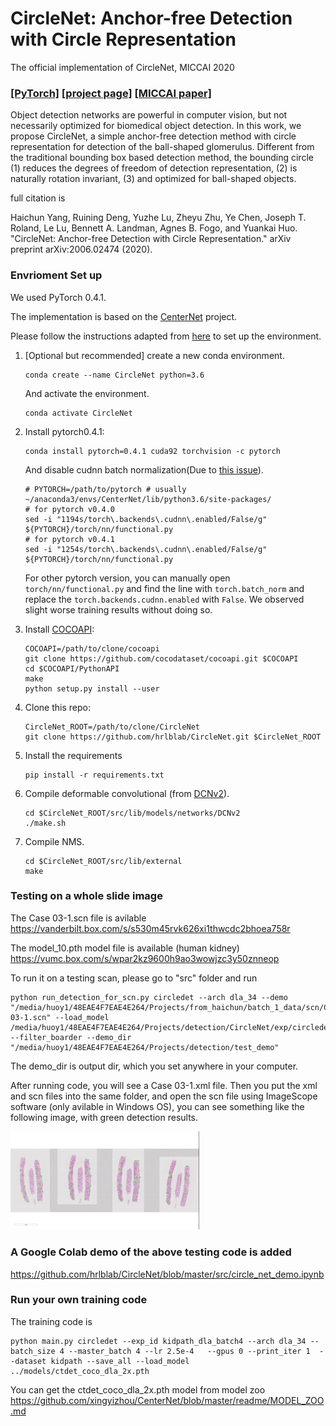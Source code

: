 # CircleNet: Anchor-free Detection with Circle Representation
The official implementation of CircleNet, MICCAI 2020
### [[PyTorch]](https://github.com/hrlblab/CircleNet) [[project page]](https://github.com/hrlblab/CircleNet)  [[MICCAI paper]](https://arxiv.org/pdf/2006.02474.pdf)

Object detection networks are powerful in computer vision, but not
necessarily optimized for biomedical object detection. In this work, we propose
CircleNet, a simple anchor-free detection method with circle representation for
detection of the ball-shaped glomerulus. Different from the traditional bounding
box based detection method, the bounding circle (1) reduces the degrees of freedom of detection representation, (2) is naturally rotation invariant, (3) and optimized for ball-shaped objects. 

full citation is

Haichun Yang, Ruining Deng, Yuzhe Lu, Zheyu Zhu, Ye Chen, Joseph T. Roland, Le Lu, Bennett A. Landman, Agnes B. Fogo, and Yuankai Huo. "CircleNet: Anchor-free Detection with Circle Representation." arXiv preprint arXiv:2006.02474 (2020).

### Envrioment Set up
We used PyTorch 0.4.1. 

The implementation is based on the [CenterNet](https://github.com/xingyizhou/CenterNet) project.


Please follow the instructions adapted from [here](https://github.com/xingyizhou/CenterNet/blob/master/readme/INSTALL.md) to set up the environment.


1. [Optional but recommended] create a new conda environment. 

    ~~~
    conda create --name CircleNet python=3.6
    ~~~
    
    And activate the environment.
    
    ~~~
    conda activate CircleNet
    ~~~

2. Install pytorch0.4.1:

    ~~~
    conda install pytorch=0.4.1 cuda92 torchvision -c pytorch
    ~~~
    
    And disable cudnn batch normalization(Due to [this issue](https://github.com/xingyizhou/pytorch-pose-hg-3d/issues/16)).
    
    ~~~
    # PYTORCH=/path/to/pytorch # usually ~/anaconda3/envs/CenterNet/lib/python3.6/site-packages/
    # for pytorch v0.4.0
    sed -i "1194s/torch\.backends\.cudnn\.enabled/False/g" ${PYTORCH}/torch/nn/functional.py
    # for pytorch v0.4.1
    sed -i "1254s/torch\.backends\.cudnn\.enabled/False/g" ${PYTORCH}/torch/nn/functional.py
    ~~~
     
    For other pytorch version, you can manually open `torch/nn/functional.py` and find the line with `torch.batch_norm` and replace the `torch.backends.cudnn.enabled` with `False`. We observed slight worse training results without doing so. 
     
3. Install [COCOAPI](https://github.com/cocodataset/cocoapi):

    ~~~
    COCOAPI=/path/to/clone/cocoapi
    git clone https://github.com/cocodataset/cocoapi.git $COCOAPI
    cd $COCOAPI/PythonAPI
    make
    python setup.py install --user
    ~~~

4. Clone this repo:

    ~~~
    CircleNet_ROOT=/path/to/clone/CircleNet
    git clone https://github.com/hrlblab/CircleNet.git $CircleNet_ROOT
    ~~~

5. Install the requirements
    
    ~~~
    pip install -r requirements.txt
    ~~~ 
    
6. Compile deformable convolutional (from [DCNv2](https://github.com/CharlesShang/DCNv2/tree/pytorch_0.4)).

    ~~~
    cd $CircleNet_ROOT/src/lib/models/networks/DCNv2
    ./make.sh
    ~~~
   
4. Compile NMS.

    ```
    cd $CircleNet_ROOT/src/lib/external
    make
    ```


### Testing on a whole slide image
The Case 03-1.scn file is avilable
https://vanderbilt.box.com/s/s530m45rvk626xi1thwcdc2bhoea758r

The model_10.pth model file is available (human kidney)
https://vumc.box.com/s/wpar2kz9600h9ao3wowjzc3y50znneop

To run it on a testing scan, please go to "src" folder and run
```
python run_detection_for_scn.py circledet --arch dla_34 --demo "/media/huoy1/48EAE4F7EAE4E264/Projects/from_haichun/batch_1_data/scn/Case 03-1.scn" --load_model /media/huoy1/48EAE4F7EAE4E264/Projects/detection/CircleNet/exp/circledet/kidpath_dla_batch4/model_10.pth --filter_boarder --demo_dir "/media/huoy1/48EAE4F7EAE4E264/Projects/detection/test_demo"
```

The demo_dir is output dir, which you set anywhere in your computer.

After running code, you will see a Case 03-1.xml file.
Then you put the xml and scn files into the same folder, and open the scn file using ImageScope software (only avilable in Windows OS), you can see something like the following image, with green detection results.

<img src="https://github.com/yuankaihuo/temp/blob/master/screenshot.jpg" width="60%" /> 

### A Google Colab demo of the above testing code is added 
https://github.com/hrlblab/CircleNet/blob/master/src/circle_net_demo.ipynb

### Run your own training code
The training code is
```
python main.py circledet --exp_id kidpath_dla_batch4 --arch dla_34 --batch_size 4 --master_batch 4 --lr 2.5e-4   --gpus 0 --print_iter 1  --dataset kidpath --save_all --load_model ../models/ctdet_coco_dla_2x.pth
```

You can get the ctdet_coco_dla_2x.pth model from model zoo
https://github.com/xingyizhou/CenterNet/blob/master/readme/MODEL_ZOO.md
